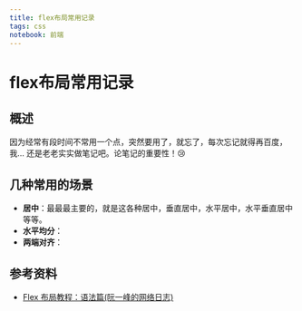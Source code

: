 ```yaml
---
title: flex布局常用记录
tags: css
notebook: 前端
---
```

# flex布局常用记录
## 概述
因为经常有段时间不常用一个点，突然要用了，就忘了，每次忘记就得再百度，我... 还是老老实实做笔记吧。论笔记的重要性！:cry:   
## 几种常用的场景
- **居中**：最最最主要的，就是这各种居中，垂直居中，水平居中，水平垂直居中等等。
- **水平均分**：
- **两端对齐**：
## 参考资料
- [Flex 布局教程：语法篇(阮一峰的网络日志)](https://www.ruanyifeng.com/blog/2015/07/flex-grammar.html)

